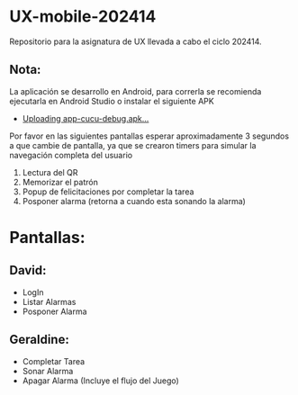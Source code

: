 # UX-mobile-202414
Repositorio para la asignatura de UX llevada a cabo el ciclo 202414.

## Nota:
La aplicación se desarrollo en Android, para correrla se recomienda ejecutarla en Android Studio o instalar el siguiente APK
* [Uploading app-cucu-debug.apk…]()

Por favor en las siguientes pantallas esperar aproximadamente 3 segundos a que cambie de pantalla, ya que se crearon timers para simular la navegación completa del usuario
1. Lectura del QR
2. Memorizar el patrón
3. Popup de felicitaciones por completar la tarea
4. Posponer alarma (retorna a cuando esta sonando la alarma)

# Pantallas:

## David:
* LogIn
* Listar Alarmas
* Posponer Alarma

## Geraldine:
* Completar Tarea
* Sonar Alarma
* Apagar Alarma (Incluye el flujo del Juego)
 
